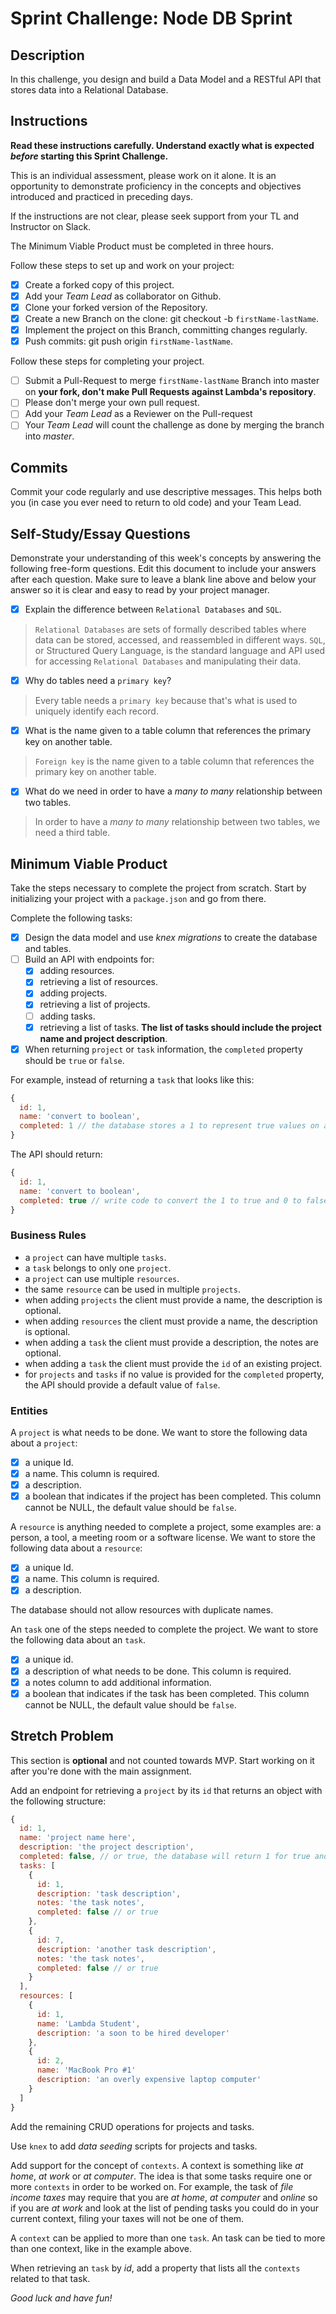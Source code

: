 # Sprint Challenge: Node DB Sprint

## Description

In this challenge, you design and build a Data Model and a RESTful API that stores data into a Relational Database.

## Instructions

**Read these instructions carefully. Understand exactly what is expected _before_ starting this Sprint Challenge.**

This is an individual assessment, please work on it alone. It is an opportunity to demonstrate proficiency in the concepts and objectives introduced and practiced in preceding days.

If the instructions are not clear, please seek support from your TL and Instructor on Slack.

The Minimum Viable Product must be completed in three hours.

Follow these steps to set up and work on your project:

- [x] Create a forked copy of this project.
- [x] Add your _Team Lead_ as collaborator on Github.
- [x] Clone your forked version of the Repository.
- [x] Create a new Branch on the clone: git checkout -b `firstName-lastName`.
- [x] Implement the project on this Branch, committing changes regularly.
- [x] Push commits: git push origin `firstName-lastName`.

Follow these steps for completing your project.

- [ ] Submit a Pull-Request to merge `firstName-lastName` Branch into master on **your fork, don't make Pull Requests against Lambda's repository**.
- [ ] Please don't merge your own pull request.
- [ ] Add your _Team Lead_ as a Reviewer on the Pull-request
- [ ] Your _Team Lead_ will count the challenge as done by merging the branch into _master_.

## Commits

Commit your code regularly and use descriptive messages. This helps both you (in case you ever need to return to old code) and your Team Lead.

## Self-Study/Essay Questions

Demonstrate your understanding of this week's concepts by answering the following free-form questions. Edit this document to include your answers after each question. Make sure to leave a blank line above and below your answer so it is clear and easy to read by your project manager.

- [x] Explain the difference between `Relational Databases` and `SQL`.

> `Relational Databases` are sets of formally described tables where data can be stored, accessed, and reassembled in different ways. `SQL`, or Structured Query Language, is the standard language and API used for accessing `Relational Databases` and manipulating their data.

- [x] Why do tables need a `primary key`?

> Every table needs a `primary key` because that's what is used to uniquely identify each record.

- [x] What is the name given to a table column that references the primary key on another table.

> `Foreign key` is the name given to a table column that references the primary key on another table.

- [x] What do we need in order to have a _many to many_ relationship between two tables.

> In order to have a _many to many_ relationship between two tables, we need a third table.

## Minimum Viable Product

Take the steps necessary to complete the project from scratch. Start by initializing your project with a `package.json` and go from there.

Complete the following tasks:

- [x] Design the data model and use _knex migrations_ to create the database and tables.
- [ ] Build an API with endpoints for:
  - [x] adding resources.
  - [x] retrieving a list of resources.
  - [x] adding projects.
  - [x] retrieving a list of projects.
  - [ ] adding tasks.
  - [x] retrieving a list of tasks. **The list of tasks should include the project name and project description**.
- [x] When returning `project` or `task` information, the `completed` property should be `true` or `false`.

For example, instead of returning a `task` that looks like this:

```js
{
  id: 1,
  name: 'convert to boolean',
  completed: 1 // the database stores a 1 to represent true values on a boolean field
}
```

The API should return:

```js
{
  id: 1,
  name: 'convert to boolean',
  completed: true // write code to convert the 1 to true and 0 to false
}
```

### Business Rules

- a `project` can have multiple `tasks`.
- a `task` belongs to only one `project`.
- a `project` can use multiple `resources`.
- the same `resource` can be used in multiple `projects`.
- when adding `projects` the client must provide a name, the description is optional.
- when adding `resources` the client must provide a name, the description is optional.
- when adding a `task` the client must provide a description, the notes are optional.
- when adding a `task` the client must provide the `id` of an existing project.
- for `projects` and `tasks` if no value is provided for the `completed` property, the API should provide a default value of `false`.

### Entities

A `project` is what needs to be done. We want to store the following data about a `project`:

- [x] a unique Id.
- [x] a name. This column is required.
- [x] a description.
- [x] a boolean that indicates if the project has been completed. This column cannot be NULL, the default value should be `false`.

A `resource` is anything needed to complete a project, some examples are: a person, a tool, a meeting room or a software license. We want to store the following data about a `resource`:

- [x] a unique Id.
- [x] a name. This column is required.
- [x] a description.

The database should not allow resources with duplicate names.

An `task` one of the steps needed to complete the project. We want to store the following data about an `task`.

- [x] a unique id.
- [x] a description of what needs to be done. This column is required.
- [x] a notes column to add additional information.
- [x] a boolean that indicates if the task has been completed. This column cannot be NULL, the default value should be `false`.

## Stretch Problem

This section is **optional** and not counted towards MVP. Start working on it after you're done with the main assignment.

Add an endpoint for retrieving a `project` by its `id` that returns an object with the following structure:

```js
{
  id: 1,
  name: 'project name here',
  description: 'the project description',
  completed: false, // or true, the database will return 1 for true and 0 for false
  tasks: [
    {
      id: 1,
      description: 'task description',
      notes: 'the task notes',
      completed: false // or true
    },
    {
      id: 7,
      description: 'another task description',
      notes: 'the task notes',
      completed: false // or true
    }
  ],
  resources: [
    {
      id: 1,
      name: 'Lambda Student',
      description: 'a soon to be hired developer'
    },
    {
      id: 2,
      name: 'MacBook Pro #1'
      description: 'an overly expensive laptop computer'
    }
  ]
}
```

Add the remaining CRUD operations for projects and tasks.

Use `knex` to add _data seeding_ scripts for projects and tasks.

Add support for the concept of `contexts`. A context is something like _at home_, _at work_ or _at computer_. The idea is that some tasks require one or more `contexts` in order to be worked on. For example, the task of _file income taxes_ may require that you are _at home_, _at computer_ and _online_ so if you are _at work_ and look at the list of pending tasks you could do in your current context, filing your taxes will not be one of them.

A `context` can be applied to more than one `task`. An task can be tied to more than one context, like in the example above.

When retrieving an `task` by _id_, add a property that lists all the `contexts` related to that task.

_Good luck and have fun!_
